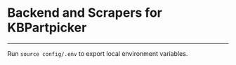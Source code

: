 # Backend and Scrapers for KBPartpicker
---
Run `source config/.env` to export local environment variables.
